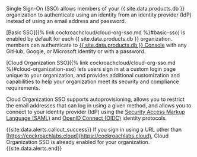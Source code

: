 Single Sign-On (SSO) allows members of your {{ site.data.products.db }} organization to authenticate using an identity from an identity provider (IdP) instead of using an email address and password.

[Basic SSO]({% link cockroachcloud/cloud-org-sso.md %}#basic-sso) is enabled by default for each {{ site.data.products.db }} organization. members can authenticate to [{{ site.data.products.db }} Console](https://cockroachlabs.cloud) with any GitHub, Google, or Microsoft identity or with a password.

[Cloud Organization SSO]({% link cockroachcloud/cloud-org-sso.md %}#cloud-organization-sso) lets users sign in at a custom login page unique to your organization, and provides additional customization and capabilities to help your organization meet its security and compliance requirements.

Cloud Organization SSO supports autoprovisioning, allows you to restrict the email addresses that can log in using a given method, and allows you to connect to your identity provider (IdP) using the [Security Access Markup Language (SAML)](https://wikipedia.org/wiki/Security_Assertion_Markup_Language) and [OpenID Connect (OIDC)](https://openid.net/connect/) identity protocols.

{{site.data.alerts.callout_success}}
If you sign in using a URL other than [https://cockroachlabs.cloud](https://cockroachlabs.cloud), Cloud Organization SSO is already enabled for your organization.
{{site.data.alerts.end}}

